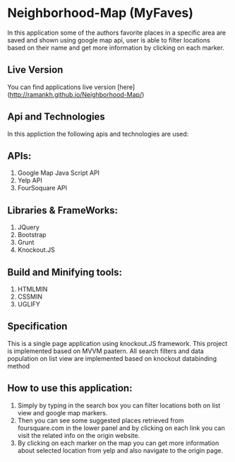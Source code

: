 # Neighborhood-Map (MyFaves)
In this application some of the authors favorite places in a specific area
are saved and shown using google map api, user is able to filter locations
based on their name and get more information by clicking on each marker.

## Live Version
You can find applications live version [here] (http://ramankh.github.io/Neighborhood-Map/)
## Api and Technologies
In this appliction the following apis and technologies are used:
## APIs:
1. Google Map Java Script API
2. Yelp API
3. FourSoquare API

## Libraries & FrameWorks:
1. JQuery
2. Bootstrap
3. Grunt
4. Knockout.JS

## Build and Minifying tools:
1. HTMLMIN
2. CSSMIN
3. UGLIFY

## Specification
This is a single page application using knockout.JS framework. This
project is implemented based on MVVM paatern. All search filters and
data population on list view are implemented based on knockout databinding
method

## How to use this application:
1. Simply by typing in the search box you can filter locations both on list view
and google map markers.
2. Then you can see some suggested places retrieved from foursquare.com in the lower
panel and by clicking on each link you can visit the related info on the origin website.
3. By clicking on each marker on the map you can get more information about selected
location from yelp and also navigate to the origin page.
